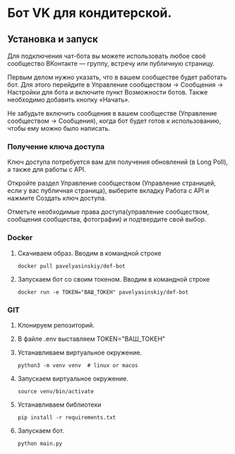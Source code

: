 # Бот VK для кондитерской.

## Установка и запуск
Для подключения чат-бота вы можете использовать любое своё сообщество ВКонтакте — группу, встречу или публичную страницу. 

Первым делом нужно указать, что в вашем сообществе будет работать бот. Для этого перейдите в Управление сообществом → Сообщения → Настройки для бота и включите пункт Возможности ботов.
Также необходимо добавить кнопку «Начать».

Не забудьте включить сообщения в вашем сообществе (Управление сообществом → Сообщения), когда бот будет готов к использованию, чтобы ему можно было написать.



### Получение ключа доступа

Ключ доступа потребуется вам для получения обновлений (в Long Poll), а также для работы с API.

Откройте раздел Управление сообществом (Управление страницей, если у вас публичная страница), выберите вкладку Работа с API и нажмите  Создать ключ доступа.

Отметьте необходимые права доступа(управление сообществом, сообщения сообщества, фотографии) и подтвердите свой выбор.
### Docker
1. Скачиваем образ. Вводим в командной строке
    ```
   docker pull pavelyasinskiy/def-bot
    ```
2. Запускаем бот со своим токеном. Вводим в командной строке
    ```
   docker run -e TOKEN="ВАШ_ТОКЕН" pavelyasinskiy/def-bot
    ```
    

### GIT
1. Клонируем репозиторий.
2. В файле .env выставляем TOKEN="ВАШ_ТОКЕН"
3. Устанавливаем виртуальное окружение.
    ```
    python3 -m venv venv  # linux or macos
    ```
   
4. Запускаем виртуальное окружение.
   ```
   source venv/bin/activate 
   ```
5. Устанавливаем библиотеки
   ```
   pip install -r requirements.txt 
   ```
6. Запускаем бот.
   ```
   python main.py 
   ```


